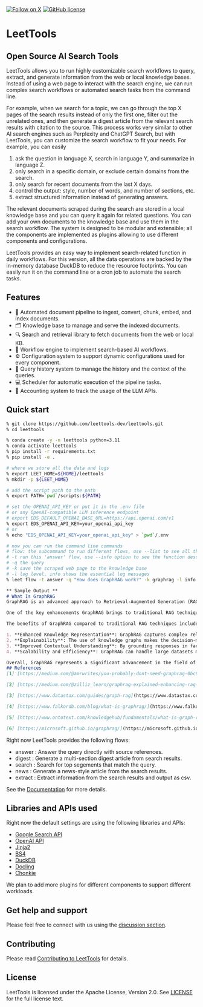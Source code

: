 [![Follow on X](https://img.shields.io/twitter/follow/LeetTools?logo=X&color=%20%23f5f5f5)](https://twitter.com/intent/follow?screen_name=LeetTools)
[![GitHub license](https://img.shields.io/badge/License-Apache_2.0-blue.svg?labelColor=%20%23155EEF&color=%20%23528bff)](https://github.com/leettools-dev/leettools)

# LeetTools

## Open Source AI Search Tools

LeetTools allows you to run highly customizable search workflows to query, extract, and 
generate information from the web or local knowledge bases. Instead of using a web
page to interact with the search engine, we can run complex search workflows or automated
search tasks from the command line.

For example, when we search for a topic, we can go through the top X pages of the search
results instead of only the first one, filter out the unrelated ones, and then generate
a digest article from the relevant search results with citation to the source. This 
process works very similar to other AI search engines such as Perplexity and ChatGPT
Search, but with LeetTools, you can customize the search workflow to fit your needs. 
For example, you can easily

1. ask the question in language X, search in language Y, and summarize in language Z.
2. only search in a specific domain, or exclude certain domains from the search.
3. only search for recent documents from the last X days.
4. control the output: style, number of words, and number of sections, etc.
5. extract structured information instead of generating answers.

The relevant documents scraped during the search are stored in a local knowledge base
and you can query it again for related questions. You can add your own documents to the
knowledge base and use them in the search workflow. The system is designed to 
be modular and extensible; all the components are implemented as plugins allowing to use
different components and configurations.

LeetTools provides an easy way to implement search-related function in daily workflows.
For this version, all the data operations are backed by the in-memory database DuckDB to
reduce the resource footprints. You can easily run it on the command line or a cron
job to automate the search tasks. 

## Features

* 🚀 Automated document pipeline to ingest, convert, chunk, embed, and index documents.
* 🗂️ Knowledge base to manage and serve the indexed documents.
* 🔍 Search and retrieval library to fetch documents from the web or local KB.
* 🤖 Workflow engine to implement search-based AI workflows.
* ⚙ Configuration system to support dynamic configurations used for every component.
* 📝 Query history system to manage the history and the context of the queries.
* 💻 Scheduler for automatic execution of the pipeline tasks.
* 🧩 Accounting system to track the usage of the LLM APIs.

## Quick start

```bash
% git clone https://github.com/leettools-dev/leettools.git
% cd leettools

% conda create -y -n leettools python=3.11
% conda activate leettools
% pip install -r requirements.txt
% pip install -e .

# where we store all the data and logs
% export LEET_HOME=${HOME}/leettools
% mkdir -p ${LEET_HOME}

# add the script path to the path
% export PATH=`pwd`/scripts:${PATH}

# set the OPENAI_API_KEY or put it in the .env file
# or any OpenAI-compatible LLM inference endpoint
# export EDS_DEFAULT_OPENAI_BASE_URL=https://api.openai.com/v1
% export EDS_OPENAI_API_KEY=your_openai_api_key
# or
% echo "EDS_OPENAI_API_KEY=your_openai_api_key" > `pwd`/.env

# now you can run the command line commands
# flow: the subcommand to run different flows, use --list to see all the available flows
# -t run this 'answer' flow, use --info option to see the function description
# -q the query
# -k save the scraped web page to the knowledge base
# -l log level, info shows the essential log messages
% leet flow -t answer -q "How does GraphRAG work?" -k graphrag -l info
```

```markdown
** Sample Output **
# What Is GraphRAG
GraphRAG is an advanced approach to Retrieval-Augmented Generation (RAG) that integrates knowledge graphs with large language models (LLMs) to enhance the generation of responses based on retrieved information. Its primary purpose is to improve the accuracy and relevance of generated outputs by leveraging the structured relationships within knowledge graphs, which allows for a more comprehensive contextual understanding of the data being processed[[1](#reference-1)][[2](#reference-2)].

One of the key enhancements GraphRAG brings to traditional RAG techniques is its ability to connect disparate pieces of information through their shared attributes, enabling the model to synthesize new insights. This is particularly beneficial for complex queries that require multi-hop reasoning or the integration of information from various sources[[3](#reference-3)][[4](#reference-4)]. By utilizing knowledge graphs, GraphRAG can better understand the relationships and dependencies between different pieces of information, leading to more coherent and contextually appropriate responses[[5](#reference-5)][[6](#reference-6)].

The benefits of GraphRAG compared to traditional RAG techniques include:

1. **Enhanced Knowledge Representation**: GraphRAG captures complex relationships between entities and concepts, allowing for a richer understanding of the data[[7](#reference-7)][[8](#reference-8)].
2. **Explainability**: The use of knowledge graphs makes the decision-making process of the AI more transparent, enabling users to trace errors and understand the reasoning behind outputs[[9](#reference-9)][[10](#reference-10)].
3. **Improved Contextual Understanding**: By grounding responses in factual knowledge, GraphRAG reduces the risk of generating incorrect or misleading information, a common issue in traditional RAG systems[[11](#reference-11)][[12](#reference-12)].
4. **Scalability and Efficiency**: GraphRAG can handle large datasets more efficiently, as it is built on fast knowledge graph stores, which can optimize performance and reduce costs associated with vector databases[[13](#reference-13)][[14](#reference-14)].

Overall, GraphRAG represents a significant advancement in the field of AI, particularly in applications requiring high precision and the ability to reason over complex relationships within data[[15](#reference-15)][[16](#reference-16)].
## References
[1] [https://medium.com/@amrwrites/you-probably-dont-need-graphrag-0bc9cf671db1](https://medium.com/@amrwrites/you-probably-dont-need-graphrag-0bc9cf671db1)

[2] [https://medium.com/@zilliz_learn/graphrag-explained-enhancing-rag-with-knowledge-graphs-3312065f99e1](https://medium.com/@zilliz_learn/graphrag-explained-enhancing-rag-with-knowledge-graphs-3312065f99e1)

[3] [https://www.datastax.com/guides/graph-rag](https://www.datastax.com/guides/graph-rag)

[4] [https://www.falkordb.com/blog/what-is-graphrag/](https://www.falkordb.com/blog/what-is-graphrag/)

[5] [https://www.ontotext.com/knowledgehub/fundamentals/what-is-graph-rag/](https://www.ontotext.com/knowledgehub/fundamentals/what-is-graph-rag/)

[6] [https://microsoft.github.io/graphrag/](https://microsoft.github.io/graphrag/)
```

Right now LeetTools provides the following flows:

* answer  : Answer the query directly with source references.
* digest  : Generate a multi-section digest article from search results.
* search  : Search for top segements that match the query.
* news    : Generate a news-style article from the search results.
* extract : Extract information from the search results and output as csv.


See the [Documentation](docs/documentation.md) for more details.


## Libraries and APIs used

Right now the default settings are using the following libraries and APIs:

- [Google Search API](https://developers.google.com/custom-search/v1/overview)
- [OpenAI API](https://beta.openai.com/docs/api-reference/completions/create)
- [Jinja2](https://jinja.palletsprojects.com/en/3.0.x/)
- [BS4](https://www.crummy.com/software/BeautifulSoup/bs4/doc/)
- [DuckDB](https://github.com/duckdb/duckdb)
- [Docling](https://github.com/DS4SD/docling)
- [Chonkie](https://github.com/bhavnicksm/chonkie)

We plan to add more plugins for different components to support different workloads.

## Get help and support

Please feel free to connect with us using the [discussion section](https://github.com/leettools-dev/leettools/discussions).


## Contributing

Please read [Contributing to LeetTools](CONTRIBUTING.md) for details.

## License

LeetTools is licensed under the Apache License, Version 2.0. See [LICENSE](LICENSE) 
for the full license text.

